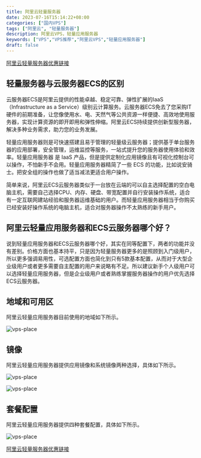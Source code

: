 ```yaml
---
title: 阿里云轻量服务器
date: 2023-07-16T15:14:22+08:00
categories: ["国内VPS"]
tags: ["阿里云", "轻量服务器"]
description: 阿里云VPS，轻量应用服务器
keywords: ["VPS","VPS推荐","阿里云VPS","轻量应用服务器"]
draft: false
---
```


[阿里云轻量服务器优惠链接](https://www.aliyun.com/product/swas?scm=20140722.M_4691655._.V_1&source=5176.11533457&userCode=rhbbq4qp)

## 轻量服务器与云服务器ECS的区别

云服务器ECS是阿里云提供的性能卓越、稳定可靠、弹性扩展的IaaS（Infrastructure as a Service）级别云计算服务。云服务器ECS免去了您采购IT硬件的前期准备，让您像使用水、电、天然气等公共资源一样便捷、高效地使用服务器，实现计算资源的即开即用和弹性伸缩。阿里云ECS持续提供创新型服务器，解决多种业务需求，助力您的业务发展。

轻量应用服务器则是可快速搭建且易于管理的轻量级云服务器；提供基于单台服务器的应用部署，安全管理，运维监控等服务，一站式提升您的服务器使用体验和效率。轻量应用服务器 是 IaaS 产品，但是提供定制化应用镜像且有可视化控制台可以操作，不怕新手不会用。轻量应用服务器精简了一些 ECS 的功能，比如说安骑士。把安全组的操作也做了适当减法更适合用户操作。

简单来说，阿里云ECS云服务器类似于一台放在云端的可以自主选择配置的空白电脑主机，需要自己选择CPU、内存、硬盘、带宽配置并自行安装操作系统，适合有一定互联网建站经验和服务器运维基础的用户。而轻量应用服务器相当于你购买已经安装好操作系统的电脑主机，适合对服务器操作不太熟练的新手用户。

## 阿里云轻量应用服务器和ECS云服务器哪个好？

说到轻量应用服务器和ECS云服务器哪个好，其实在同等配置下，两者的功能并没有差别。价格方面也基本持平，只是因为轻量服务器更多的是照顾到入门级用户，所以更多强调易用性，可选配置方面也简化到只有5款基本配置，从而对于大型企业级用户或者更多需要自主配置的用户来说略有不足。所以建议新手个人级用户可以选择轻量应用服务器，但是企业级用户或者熟练掌握服务器操作的用户优先选择ECS云服务器。

## 地域和可用区

阿里云轻量应用服务器目前使用的地域如下所示。

![vps-place](/images/aliyun-app-vps/1689507769978.jpg)

## 镜像

阿里云轻量应用服务器提供应用镜像和系统镜像两种选择，具体如下所示。

![vps-place](/images/aliyun-app-vps/1689508106083.jpg)

![vps-place](/images/aliyun-app-vps/1689508132136.jpg)


## 套餐配置

阿里云轻量应用服务器提供四种套餐配置，具体如下所示。

![vps-place](/images/aliyun-app-vps/1689508161421.jpg)

[阿里云轻量服务器优惠链接](https://www.aliyun.com/product/swas?scm=20140722.M_4691655._.V_1&source=5176.11533457&userCode=rhbbq4qp)
